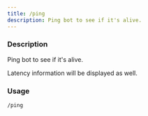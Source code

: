 ```yaml
---
title: /ping
description: Ping bot to see if it's alive.
---
```


### Description
Ping bot to see if it's alive.

Latency information will be displayed as well.

### Usage

`/ping`
